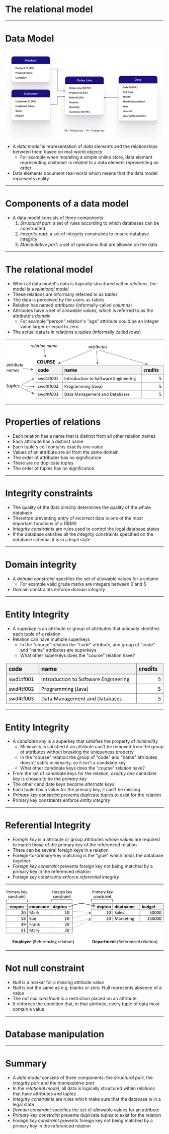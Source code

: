 # The relational model

---

# Data Model

![bg fit right:50%](./data-model.png)

- A _data model_ is representation of _data elements_ and the relationships between them based on real-world objects
  - For example when modeling a simple online store, data element representing customer is related to a data element representing an order
- Data elements document real-world which means that the data model represents reality

---

# Components of a data model

- A data model consists of three components:
  1. _Structural part_: a set of rules according to which databases can be constructed
  2. _Integrity part_: a set of integrity constraints to ensure database integrity
  3. _Manipulative part_: a set of operations that are allowed on the data

---

# The relational model

- When all data model's data is logically structured within _relations_, the model is a _relational model_
- These relations are informally referred to as _tables_
- The data is perceived by the users as tables
- Relation has named _attributes_ (informally called _columns_)
- Attributes have a set of allowable values, which is referred to as the attribute's _domain_
  - For example "person" relation's "age" attribute could be an integer value larger or equal to zero
- The actual data is in relations's _tuples_ (informally called _rows_)

---

![](./relation-terminology.png)

---

# Properties of relations

- Each relation has a name that is distinct from all other relation names
- Each attribute has a distinct name
- Each tuple's cell contains exactly one value
- Values of an attribute are all from the same domain
- The order of attributes has no significance
- There are no duplicate tuples
- The order of tuples has no significance

---

# Integrity constraints

- The quality of the data directly determines the quality of the whole database
- Therefore preventing entry of incorrect data is one of the most important functions of a DBMS
- _Integrity constraints_ are rules used to control the legal database states
- If the database satisfies all the integrity constraints specified on the database schema, it is in a legal state

---

# Domain integrity

- A _domain constraint_ specifies the set of allowable values for a column
  - For example valid grade marks are integers between 0 and 5
- Domain constraints enforce _domain integrity_

---

# Entity Integrity

- A _superkey_ is an attribute or group of attributes that uniquely identifies each tuple of a relation
- Relation can have multiple superkeys
  - In the "course" relation the "code" attribute, and group of "code" and "name" attributes are superkeys
  - What other superkeys does the "course" relation have?

![](./relation.png)

---

# Entity Integrity

- A _candidate key_ is a superkey that satisfies the property of _minimality_
    - Minimality is satisfied if an attribute can't be removed from the group of attributes without breaking the uniqueness property
    - In the "course" relation the group of "code" and "name" attributes doesn't satify minimality, so it isn't a candidate key
    - What other candidate keys does the "course" relation have?
- From the set of candidate keys for the relation, _exactly one_ candidate key is chosen to be the _primary key_
- The other candidate keys become _alternate keys_
- Each tuple has a value for the primary key, it can't be missing
- _Primary key constraint_ prevents duplicate tuples to exist for the relation
- Primary key constraints enforce _entity integrity_

---

# Referential Integrity

- _Foregin key_ is a attribute or group attributes whose values are required to match those of the primary key of the referenced relation
- There can be several foreign keys in a relation
- Foreign-to-primary-key matching is the "glue" which holds the database together
- _Foreign key constraint_ prevents foreign key not being matched by a primary key in the referenced relation
- Foreign key constraints enforce _referential integrity_

---

![](./relation-reference.png)

---

# Not null constraint

- _Null_ is a marker for a missing attribute value
- Null is not the same as e.g. blanks or zero. Null represents absence of a value
- The _not null constraint_ is a restriction placed on an attribute
- It enforces the condition that, in that attribute, every tuple of data must contain a value

---

# Database manipulation



---

# Summary

- A _data model_ consists of three components: the _structural part_, the _integrity part_ and the _manipulative part_
- In the _relational model_, all data is logically structured within relations that have attributes and tuples
- _Integrity constraints_ are rules which make sure that the database is in a legal state
- _Domain constraint_ specifies the set of allowable values for an attribute
- _Primary key constraint_ prevents duplicate tuples to exist for the relation
- _Foreign key constraint_ prevents foreign key not being matched by a primary key in the referenced relation